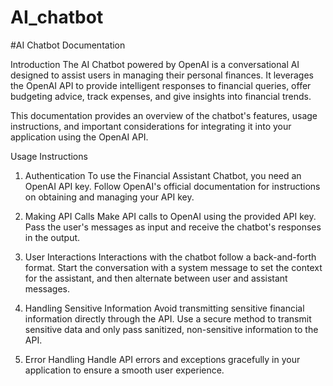 # AI_chatbot
#AI Chatbot Documentation

Introduction
The AI Chatbot powered by OpenAI is a conversational AI designed to assist users in managing their personal finances. It leverages the OpenAI API to provide intelligent responses to financial queries, offer budgeting advice, track expenses, and give insights into financial trends.

This documentation provides an overview of the chatbot's features, usage instructions, and important considerations for integrating it into your application using the OpenAI API.

Usage Instructions
1. Authentication
To use the Financial Assistant Chatbot, you need an OpenAI API key. Follow OpenAI's official documentation for instructions on obtaining and managing your API key.

2. Making API Calls
Make API calls to OpenAI using the provided API key. Pass the user's messages as input and receive the chatbot's responses in the output.

3. User Interactions
Interactions with the chatbot follow a back-and-forth format. Start the conversation with a system message to set the context for the assistant, and then alternate between user and assistant messages.

4. Handling Sensitive Information
Avoid transmitting sensitive financial information directly through the API. Use a secure method to transmit sensitive data and only pass sanitized, non-sensitive information to the API.

5. Error Handling
Handle API errors and exceptions gracefully in your application to ensure a smooth user experience.

